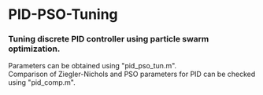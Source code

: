 # PID-PSO-Tuning
### Tuning discrete PID controller using particle swarm optimization.
Parameters can be obtained using "pid_pso_tun.m".\
Comparison of Ziegler-Nichols and PSO parameters for PID can be checked using "pid_comp.m".
